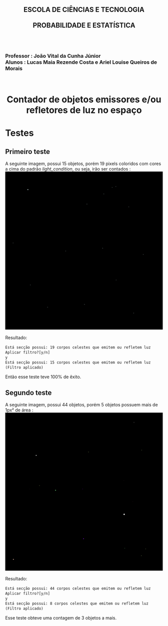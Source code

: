 <h2 align = "center">
ESCOLA DE CIÊNCIAS E TECNOLOGIA
<br>
<br>
PROBABILIDADE E ESTATÍSTICA 
</h2>
<br>
<br>
<h3>
Professor : João Vital da Cunha Júnior 
<br>
Alunos : Lucas Maia Rezende Costa e Ariel Louise Queiros de Morais
</h3></h3>
<br>
<h1 align='center'> 
Contador de objetos emissores e/ou refletores de luz no espaço
</h1>

# Testes

## Primeiro teste
A seguinte imagem, possui 15 objetos, porém 19 pixels coloridos com cores a cima do padrão _light_condition_, ou seja, irão ser contados :
<img src="images/test_15.png">

Resultado:
```console
Está secção possui: 19 corpos celestes que emitem ou refletem luz
Aplicar filtro?[y/n]
y 
Está secção possui: 15 corpos celestes que emitem ou refletem luz (Filtro aplicado)
```

Então esse teste teve 100% de êxito.


## Segundo teste

A seguinte imagem, possui 44 objetos, porém 5 objetos possuem mais de 1px² de área :
<img src="images/test_44_5.png">

Resultado: 
```console
Está secção possui: 44 corpos celestes que emitem ou refletem luz
Aplicar filtro?[y/n]
y
Está secção possui: 8 corpos celestes que emitem ou refletem luz (Filtro aplicado)
```
Esse teste obteve uma contagem de 3 objetos a mais.